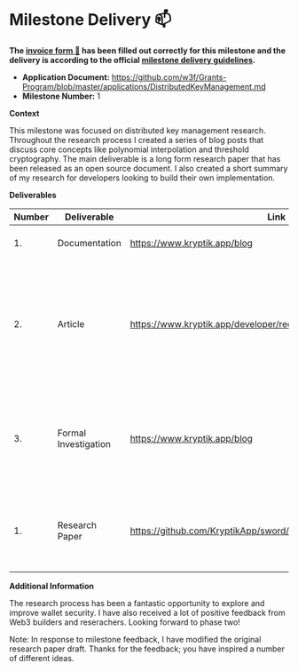 # Milestone Delivery :mailbox:

**The [invoice form :pencil:](https://docs.google.com/forms/d/e/1FAIpQLSfmNYaoCgrxyhzgoKQ0ynQvnNRoTmgApz9NrMp-hd8mhIiO0A/viewform) has been filled out correctly for this milestone and the delivery is according to the official [milestone delivery guidelines](https://github.com/w3f/Grants-Program/blob/master/docs/milestone-deliverables-guidelines.md).**

- **Application Document:** https://github.com/w3f/Grants-Program/blob/master/applications/DistributedKeyManagement.md
- **Milestone Number:** 1

**Context**

This milestone was focused on distributed key management research. Throughout the research process I created a series of blog posts that discuss core concepts like polynomial interpolation and threshold cryptography. The main deliverable is a long form research paper that has been released as an open source document. I also created a short summary of my research for developers looking to build their own implementation.

**Deliverables**

| Number | Deliverable          | Link                                                            | Notes                                                                                                                |
| ------ | -------------------- | --------------------------------------------------------------- | -------------------------------------------------------------------------------------------------------------------- |
| 1.     | Documentation        | https://www.kryptik.app/blog                                    | Same as the third deliverable.                                                                                       |
| 2.     | Article              | https://www.kryptik.app/developer/recovery                      | A brief overview of distributed key management with a focus on account recovery. Developers are the target audience. |
| 3.     | Formal Investigation | https://www.kryptik.app/blog                                    | A series of blogs created during the research period (shared via Twitter, HN, etc).                                  |
| 1.     | Research Paper       | https://github.com/KryptikApp/sword/blob/main/research/SWORD.md | An open source research paper on distributed key management.                                                         |

**Additional Information**

The research process has been a fantastic opportunity to explore and improve wallet security. I have also received a lot of positive feedback from Web3 builders and reserachers. Looking forward to phase two!

Note: In response to milestone feedback, I have modified the original research paper draft. Thanks for the feedback; you have inspired a number of different ideas.
